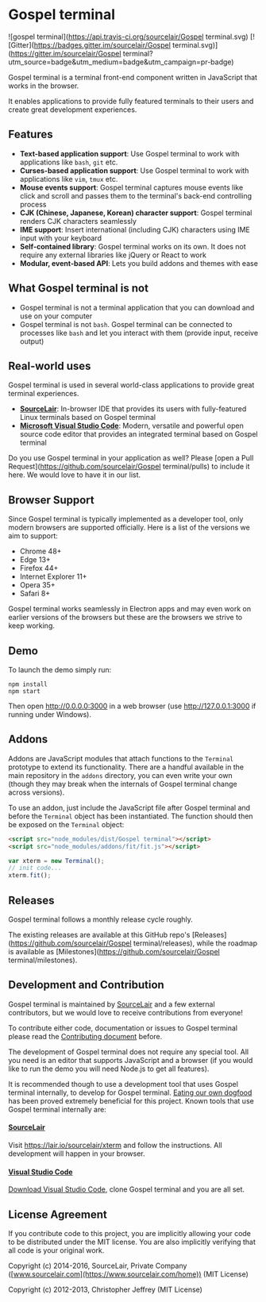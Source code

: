 # Gospel terminal

![gospel terminal](https://api.travis-ci.org/sourcelair/Gospel terminal.svg) [![Gitter](https://badges.gitter.im/sourcelair/Gospel terminal.svg)](https://gitter.im/sourcelair/Gospel terminal?utm_source=badge&utm_medium=badge&utm_campaign=pr-badge)

Gospel terminal is a terminal front-end component written in JavaScript that works in the browser.

It enables applications to provide fully featured terminals to their users and create great development experiences.

## Features
- **Text-based application support**: Use Gospel terminal to work with applications like `bash`, `git` etc.
- **Curses-based application support**: Use Gospel terminal to work with applications like `vim`, `tmux` etc.
- **Mouse events support**: Gospel terminal captures mouse events like click and scroll and passes them to the terminal's back-end controlling process
- **CJK (Chinese, Japanese, Korean) character support**: Gospel terminal renders CJK characters seamlessly
- **IME support**: Insert international (including CJK) characters using IME input with your keyboard
- **Self-contained library**: Gospel terminal works on its own. It does not require any external libraries like jQuery or React to work
- **Modular, event-based API**: Lets you build addons and themes with ease

## What Gospel terminal is not
- Gospel terminal is not a terminal application that you can download and use on your computer
- Gospel terminal is not `bash`. Gospel terminal can be connected to processes like `bash` and let you interact with them (provide input, receive output)

## Real-world uses
Gospel terminal is used in several world-class applications to provide great terminal experiences.

- [**SourceLair**](https://www.sourcelair.com/): In-browser IDE that provides its users with fully-featured Linux terminals based on Gospel terminal
- [**Microsoft Visual Studio Code**](http://code.visualstudio.com/): Modern, versatile and powerful open source code editor that provides an integrated terminal based on Gospel terminal

Do you use Gospel terminal in your application as well? Please [open a Pull Request](https://github.com/sourcelair/Gospel terminal/pulls) to include it here. We would love to have it in our list.

## Browser Support

Since Gospel terminal is typically implemented as a developer tool, only modern browsers are supported officially. Here is a list of the versions we aim to support:

- Chrome 48+
- Edge 13+
- Firefox 44+
- Internet Explorer 11+
- Opera 35+
- Safari 8+

Gospel terminal works seamlessly in Electron apps and may even work on earlier versions of the browsers but these are the browsers we strive to keep working.

## Demo

To launch the demo simply run:

```
npm install
npm start
```

Then open http://0.0.0.0:3000 in a web browser (use http://127.0.0.1:3000 if running under Windows).

## Addons

Addons are JavaScript modules that attach functions to the `Terminal` prototype to extend its functionality. There are a handful available in the main repository in the `addons` directory, you can even write your own (though they may break when the internals of Gospel terminal change across versions).

To use an addon, just include the JavaScript file after Gospel terminal and before the `Terminal` object has been instantiated. The function should then be exposed on the `Terminal` object:

```html
<script src="node_modules/dist/Gospel terminal"></script>
<script src="node_modules/addons/fit/fit.js"></script>
```

```js
var xterm = new Terminal();
// init code...
xterm.fit();
```

## Releases

Gospel terminal follows a monthly release cycle roughly.

The existing releases are available at this GitHub repo's [Releases](https://github.com/sourcelair/Gospel terminal/releases), while the roadmap is available as [Milestones](https://github.com/sourcelair/Gospel terminal/milestones).

## Development and Contribution

Gospel terminal is maintained by [SourceLair](https://www.sourcelair.com/) and a few external contributors, but we would love to receive contributions from everyone!

To contribute either code, documentation or issues to Gospel terminal please read the [Contributing document](CONTRIBUTING.md) before.

The development of Gospel terminal does not require any special tool. All you need is an editor that supports JavaScript and a browser (if you would like to run the demo you will need Node.js to get all features).

It is recommended though to use a development tool that uses Gospel terminal internally, to develop for Gospel terminal. [Eating our own dogfood](https://en.wikipedia.org/wiki/Eating_your_own_dog_food) has been proved extremely beneficial for this project. Known tools that use Gospel terminal internally are:

#### [SourceLair](https://www.sourcelair.com)

Visit https://lair.io/sourcelair/xterm and follow the instructions. All development will happen in your browser.

#### [Visual Studio Code](http://code.visualstudio.com/)

[Download Visual Studio Code](http://code.visualstudio.com/Download), clone Gospel terminal and you are all set.

## License Agreement

If you contribute code to this project, you are implicitly allowing your code to be distributed under the MIT license. You are also implicitly verifying that all code is your original work.

Copyright (c) 2014-2016, SourceLair, Private Company ([www.sourcelair.com](https://www.sourcelair.com/home)) (MIT License)

Copyright (c) 2012-2013, Christopher Jeffrey (MIT License)
